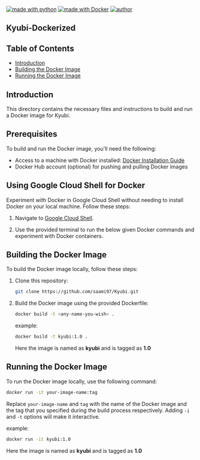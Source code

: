 [![made with python](https://img.shields.io/badge/made%20in-python-red)](https://img.shields.io/badge/made%20in-python-red)
[![made with Docker](https://img.shields.io/badge/made%20with-docker-blue)](https://img.shields.io/badge/made%20in-python-blue)
[![author](https://img.shields.io/badge/author-saami97-green)](https://img.shields.io/badge/author-saami97-green)

## Kyubi-Dockerized

## Table of Contents

- [Introduction](#introduction)
- [Building the Docker Image](#building-the-docker-image)
- [Running the Docker Image](#running-the-docker-image)

## Introduction

This directory contains the necessary files and instructions to build and run a Docker image for Kyubi. 

## Prerequisites

To build and run the Docker image, you'll need the following:

- Access to a machine with Docker installed: [Docker Installation Guide](https://docs.docker.com/get-docker/)
- Docker Hub account (optional) for pushing and pulling Docker images

## Using Google Cloud Shell for Docker

Experiment with Docker in Google Cloud Shell without needing to install Docker on your local machine. Follow these steps:

1. Navigate to [Google Cloud Shell](https://console.cloud.google.com/cloudshell).

2. Use the provided terminal to run the below given Docker commands and experiment with Docker containers.

## Building the Docker Image

To build the Docker image locally, follow these steps:

1. Clone this repository:

    ```bash
    git clone https://github.com/saami97/Kyubi.git
    ```

2. Build the Docker image using the provided Dockerfile:

    ```bash
    docker build -t <any-name-you-wish> .
    ```
    example: 

    ```bash
    docker build -t kyubi:1.0 .
    ```
    Here the image is named as **kyubi** and is tagged as **1.0**


## Running the Docker Image

To run the Docker image locally, use the following command:

```bash
docker run -it your-image-name:tag
```

Replace `your-image-name` and `tag` with the name of the Docker image and the tag that you specified during the build process respectively.
Adding  `-i` and `-t` options will make it interactive.

example: 

```bash
docker run -it kyubi:1.0
```

 Here the image is named as **kyubi** and is tagged as **1.0**
